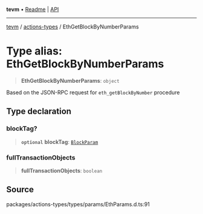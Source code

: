 **tevm** • [Readme](../../README.md) \| [API](../../modules.md)

***

[tevm](../../README.md) / [actions-types](../README.md) / EthGetBlockByNumberParams

# Type alias: EthGetBlockByNumberParams

> **EthGetBlockByNumberParams**: `object`

Based on the JSON-RPC request for `eth_getBlockByNumber` procedure

## Type declaration

### blockTag?

> **`optional`** **blockTag**: [`BlockParam`](../../index/type-aliases/BlockParam.md)

### fullTransactionObjects

> **fullTransactionObjects**: `boolean`

## Source

packages/actions-types/types/params/EthParams.d.ts:91
